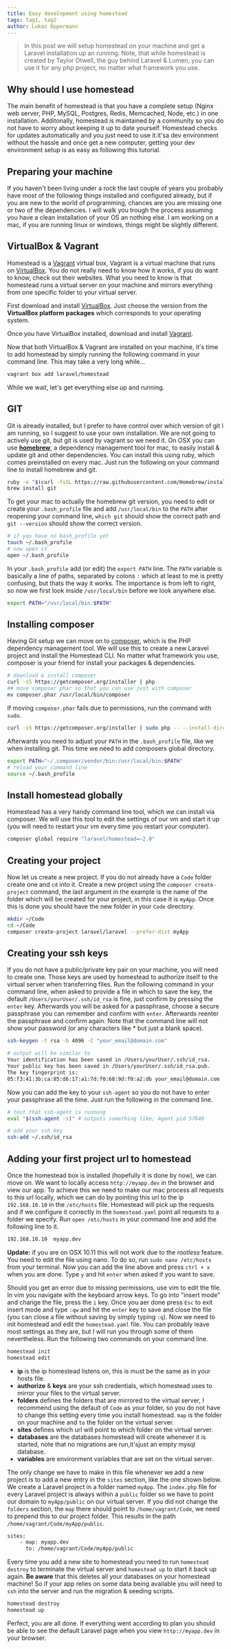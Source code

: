 ```yaml
---
title: Easy development using homestead
tags: tag1, tag2
author: Lukas Oppermann
---
```


> In this post we will setup homestead on your machine and get a Laravel installation up an running. Note, that while homestead is created by Taylor Otwell, the guy behind Laravel & Lumen, you can use it for any php project, no matter what framework you use.

## Why should I use homestead
The main benefit of homestead is that you have a complete setup (Nginx web server, PHP, MySQL, Postgres, Redis, Memcached, Node, etc.) in one installation. Additonally, homestead is maintained by a community so you do not have to worry about keeping it up to date yourself. Homestead checks for updates automatically and you just need to use it.it'sa dev environment without the hassle and once get a new computer, getting your dev environment setup is as easy as following this tutorial.

## Preparing your machine

If you haven't been living under a rock the last couple of years you probably have most of the following things installed and configured already, but if you are new to the world of programming, chances are you are missing one or two of the dependencies. I will walk you trough the process assuming you have a clean installation of your OS an nothing else. I am working on a mac, if you are running linux or windows, things might be slightly different.

## VirtualBox & Vagrant
Homestead is a [Vagrant](https://www.vagrantup.com/downloads.html) virtual box, Vagrant is a virtual machine that runs on [VirtualBox](https://www.virtualbox.org/wiki/Downloads). You do not really need to know how it works, if you do want to know, check out their websites. What you need to know is that homestead runs a virtual server on your machine and mirrors everything from one specific folder to your virtual server.

First download and install [VirtualBox](https://www.virtualbox.org/wiki/Downloads). Just choose the version from the **VirtualBox platform packages** which corresponds to your operating system.

Once you have VirtualBox installed, download and install [Vagrant](https://www.vagrantup.com/downloads.html).

Now that both VirtualBox & Vagrant are installed on your machine, it's time to add homestead by simply running the following command in your command line. This may take a very long while...

```bash
vagrant box add laravel/homestead
```

While we wait, let's get everything else up and running.

## GIT
Git is already installed, but I prefer to have control over which version of git I am running, so I suggest to use your own installation. We are not going to actively use git, but git is used by vagrant so we need it. On OSX you can use [**homebrew**](http://brew.sh/), a dependency management tool for mac, to easily install & update git and other dependencies. You can install this using ruby, which comes preinstalled on every mac. Just run the following on your command line to install homebrew and git.

```bash
ruby -e "$(curl -fsSL https://raw.githubusercontent.com/Homebrew/install/master/install)"
brew install git
```

To get your mac to actually the homebrew git version, you need to edit or create your `.bash_profile` file and add `/usr/local/bin` to the `PATH` after reopening your command line, `which git` should show the correct path and `git --version` should show the correct version.

```bash
# if you have no bash_profile yet
touch ~/.bash_profile
# now open it
open ~/.bash_profile
```

In your `.bash_profile` add (or edit) the `export PATH` line. The `PATH` variable is basically a line of paths, separated by colons `:` which at least to me is pretty confusing, but thats the way it works. The importance is from left to right, so now we first look inside `/usr/local/bin` before we look anywhere else.

```bash
export PATH="/usr/local/bin:$PATH"
```

## Installing composer
Having Git setup we can move on to [composer](http://www.getcomposer.org), which is the PHP dependency management tool. We will use this to create a new Laravel project and install the Homestead CLI. No matter what framework you use, composer is your friend for install your packages & dependencies.

```bash
# download & install composer
curl -sS https://getcomposer.org/installer | php
## move composer phar so that you can use just with composer
mv composer.phar /usr/local/bin/composer
```

If moving `composer.phar` fails due to permissions, run the command with `sudo`.

```bash
curl -sS https://getcomposer.org/installer | sudo php -- --install-dir=/usr/local/bin --filename=composer
```

Afterwards you need to adjust your `PATH` in the `.bash_profile` file, like we when installing git. This time we need to add composers global directory.

```bash
export PATH="~/.composer/vendor/bin:/usr/local/bin:$PATH"
# reload your command line
source ~/.bash_profile
```

## Install homestead globally

Homestead has a very handy command line tool, which we can install via composer. We will use this tool to edit the settings of our vm and start it up (you will need to restart your vm every time you restart your computer).

```bash
composer global require "laravel/homestead=~2.0"
```

## Creating your project

Now let us create a new project. If you do not already have a `Code` folder create one and `cd` into it. Create a new project using the `composer create-project` command, the last argument in the example is the name of the folder which will be created for your project, in this case it is `myApp`. Once this is done you should have the new folder in your `Code` directory.

```bash
mkdir ~/Code
cd ~/Code
composer create-project laravel/laravel --prefer-dist myApp
```

## Creating your ssh keys
If you do not have a public/private key pair on your machine, you will need to create one. Those keys are used by homestead to authorize itself to the virtual server when transferring files. Run the following command in your command line, when asked to provide a file in which to save the key, the default `/Users/yourUser/.ssh/id_rsa` is fine, just confirm by pressing the `enter` key. Afterwards you will be asked for a passphrase, choose a secure passphrase you can remember and confirm with `enter`. Afterwards reenter the passphrase and confirm again. Note that the command line will not show your password (or any characters like \* but just a blank space).

```bash
ssh-keygen -t rsa -b 4096 -C "your_email@domain.com"

# output will be similar to
Your identification has been saved in /Users/yourUser/.ssh/id_rsa.
Your public key has been saved in /Users/yourUser/.ssh/id_rsa.pub.
The key fingerprint is:
05:f3:41:3b:ca:85:d6:17:a1:7d:f0:68:9d:f0:a2:db your_email@domain.com
```

Now you can add the key to your `ssh-agent` so you do not have to enter your passphrase all the time. Just run the following in the command line.

```bash
# test that ssh-agent is runnung
eval "$(ssh-agent -s)" # outputs something like; Agent pid 57640

# add your ssh key
ssh-add ~/.ssh/id_rsa
```

## Adding your first project url to homestead
Once the homestead box is installed (hopefully it is done by now), we can move on. We want to locally access `http://myapp.dev` in the browser and view our app. To achieve this we need to make our mac process all requests to this url locally, which we can do by pointing this url to the ip `192.168.10.10` in the `/etc/hosts` file. Homestead will pick up the requests and if we configure it correctly in the `homestead.yaml` point all requests to a folder we specify. Run `open /etc/hosts` in your command line and add the following line to it.

```bash
192.168.10.10  myapp.dev
```

**Update:** if you are on OSX 10.11 this will not work due to the *rootless* feature. You need to edit the file using nano. To do so, run `sudo nano /etc/hosts` from your terminal. Now you can add the line above and press `ctrl + x` when you are done. Type `y` and hit `enter` when asked if you want to save.

Should you get an error due to missing permissions, use vim to edit the file. In vim you navigate with the keyboard arrow keys. To go into "insert mode" and change the file, press the `i` key. Once you aer done press `Esc` to exit insert mode and type `:qw` and hit the `enter` key to save and close the file (you can close a file without saving by simply typing `:q`). Now we need to init homestead and edit the `homestead.yaml` file. You can probably leave most settings as they are, but I will run you through some of them nevertheless. Run the following two commands on your command line.

```bash
homestead init
homestead edit
```

- **ip** is the ip homestead listens on, this is must be the same as in your hosts file.
- **authorize** & **keys** are your ssh credentials, which homestead uses to mirror your files to the virtual server.
- **folders** defines the folders that are mirrored to the virtual server, I recommend using the default of `Code` as your folder, so you do not have to change this setting every time you install homestead. `map` is the folder on your machine and `to` the folder on the virtual server.
- **sites** defines which url will point to which folder on the virtual server.
- **databases** are the databases homestead will create whenever it is started, note that no migrations are run,it'sjust an empty mysql database.
- **variables** are environment variables that are set on the virtual server.

The only change we have to make in this file whenever we add a new project is to add a new entry in the `sites` section, like the one shown below. We create a Laravel project in a folder named `myApp`. The `index.php` file for every Laravel project is always within a `public` folder so we have to point our domain to `myApp/public` on our virtual server. If you did not change the `folders` section, the `map` there should point to `/home/vagrant/Code`, we need to prepend this to our project folder. This results in the path `/home/vagrant/Code/myApp/public`.

```bash
sites:
    - map: myapp.dev
      to: /home/vagrant/Code/myApp/public
```

Every time you add a new site to homestead you need to run `homestead destroy` to terminate the virtual server and `homestead up` to start it back up again. **Be aware** that this deletes all your databases on your homestead machine! So if your app relies on some data being available you will need to `ssh` into the server and run the migration & seeding scripts.

```bash
homestead destroy
homestead up
```

Perfect, you are all done. If everything went according to plan you should be able to see the default Laravel page when you view `http://myapp.dev` in your browser.
